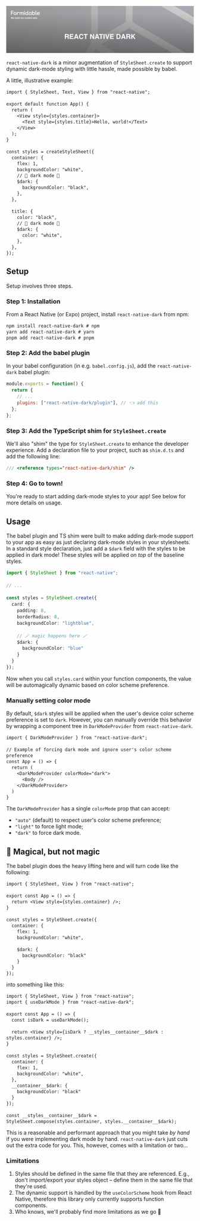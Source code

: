 [![React Native Dark — Formidable, We build the modern web](https://raw.githubusercontent.com/FormidableLabs/react-native-dark/main/react-native-dark-Hero.png)](https://formidable.com/open-source/)

`react-native-dark` is a minor augmentation of `StyleSheet.create` to support dynamic dark-mode styling with little hassle, made possible by babel.

A little, illustrative example:

```tsx
import { StyleSheet, Text, View } from "react-native";

export default function App() {
  return (
    <View style={styles.container}>
      <Text style={styles.title}>Hello, world!</Text>
    </View>
  );
}

const styles = createStyleSheet({
  container: {
    flex: 1,
    backgroundColor: "white",
    // 🎉 dark mode 🎉
    $dark: {
      backgroundColor: "black",
    },
  },

  title: {
    color: "black",
    // 🎉 dark mode 🎉
    $dark: {
      color: "white",
    },
  },
});
```

## Setup

Setup involves three steps.

### Step 1: Installation

From a React Native (or Expo) project, install `react-native-dark` from npm:

```shell
npm install react-native-dark # npm
yarn add react-native-dark # yarn
pnpm add react-native-dark # pnpm
```

### Step 2: Add the babel plugin

In your babel configuration (in e.g. `babel.config.js`), add the `react-native-dark` babel plugin:

```js
module.exports = function() {
  return {
    // ...
    plugins: ["react-native-dark/plugin"], // 👈 add this
  };
};
```

### Step 3: Add the TypeScript shim for `StyleSheet.create`

We'll also "shim" the type for `StyleSheet.create` to enhance the developer experience. Add a declaration file to your project, such as `shim.d.ts` and add the following line:

```ts
/// <reference types="react-native-dark/shim" />
```

### Step 4: Go to town!

You're ready to start adding dark-mode styles to your app! See below for more details on usage.

## Usage

The babel plugin and TS shim were built to make adding dark-mode support to your app as easy as just declaring dark-mode styles in your stylesheets. In a standard style declaration, just add a `$dark` field with the styles to be applied in dark mode! These styles will be applied _on top_ of the baseline styles.

```ts
import { StyleSheet } from "react-native";

// ...

const styles = StyleSheet.create({
  card: {
    padding: 8,
    borderRadius: 8,
    backgroundColor: "lightblue",
    
    // 🪄 magic happens here 🪄
    $dark: {
      backgroundColor: "blue"
    }
  }
});
```

Now when you call `styles.card` within your function components, the value will be automagically dynamic based on color scheme preference.

### Manually setting color mode

By default, `$dark` styles will be applied when the user's device color scheme preference is set to `dark`. However, you can manually override this behavior by wrapping a component tree in `DarkModeProvider` from `react-native-dark`.

```tsx
import { DarkModeProvider } from "react-native-dark";

// Example of forcing dark mode and ignore user's color scheme preference
const App = () => {
  return (
    <DarkModeProvider colorMode="dark">
      <Body />
    </DarkModeProvider>
  )
}
```

The `DarkModeProvider` has a single `colorMode` prop that can accept:

- `"auto"` (default) to respect user's color scheme preference;
- `"light"` to force light mode;
- `"dark"` to force dark mode.

## 🦄 Magical, but not magic

The babel plugin does the heavy lifting here and will turn code like the following:

```tsx
import { StyleSheet, View } from "react-native";

export const App = () => {
  return <View style={styles.container} />;
}

const styles = StyleSheet.create({
  container: {
    flex: 1,
    backgroundColor: "white",
    
    $dark: {
      backgroundColor: "black"
    }
  }
});
```

into something like this:

```tsx
import { StyleSheet, View } from "react-native";
import { useDarkMode } from "react-native-dark";

export const App = () => {
  const isDark = useDarkMode();
  
  return <View style={isDark ? __styles__container__$dark : styles.container} />;
}

const styles = StyleSheet.create({
  container: {
    flex: 1,
    backgroundColor: "white",
  },
  __container__$dark: {
    backgroundColor: "black"
  }
});

const __styles__container__$dark = StyleSheet.compose(styles.container, styles.__container__$dark);
```

This is a reasonable and performant approach that you might take _by hand_ if you were implementing dark mode by hand. `react-native-dark` just cuts out the extra code for you. This, however, comes with a limitation or two...

### Limitations

1. Styles should be defined in the same file that they are referenced. E.g., don't import/export your styles object – define them in the same file that they're used.
1. The dynamic support is handled by the `useColorScheme` hook from React Native, therefore this library only currently supports function components.
1. Who knows, we'll probably find more limitations as we go 🤷‍




